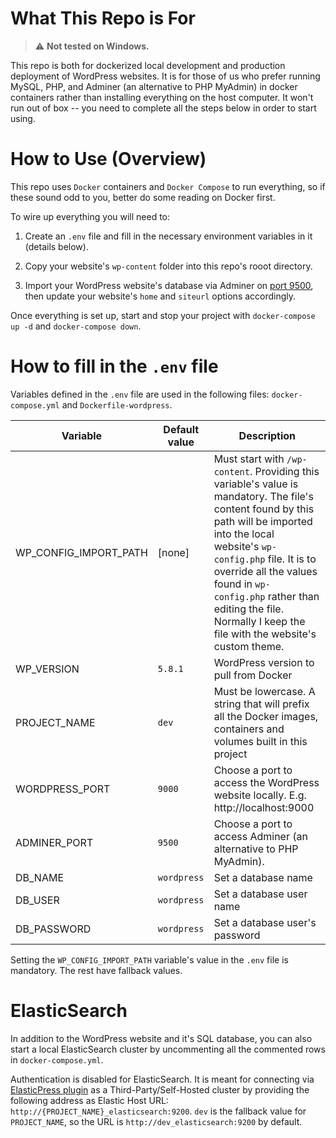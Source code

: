 # What This Repo is For

> :warning: **Not tested on Windows.**

This repo is both for dockerized local development and production deployment of WordPress websites. It is for those of us who prefer running MySQL, PHP, and Adminer (an alternative to PHP MyAdmin) in docker containers rather than installing everything on the host computer. It won't run out of box -- you need to complete all the steps below in order to start using.


# How to Use (Overview)

This repo uses `Docker` containers and `Docker Compose` to run everything, so if these sound odd to you, better do some reading on Docker first.

To wire up everything you will need to:

1. Create an `.env` file and fill in the necessary environment variables in it (details below).

1. Copy your website's `wp-content` folder into this repo's rooot directory.

1. Import your WordPress website's database via Adminer on [port 9500](http://localhost:9500), then update your website's `home` and `siteurl` options accordingly.

Once everything is set up, start and stop your project with `docker-compose up -d` and `docker-compose down`.


# How to fill in the `.env` file

Variables defined in the `.env` file are used in the following files: `docker-compose.yml` and `Dockerfile-wordpress`.

Variable              | Default value | Description
----------------------|---------------|------------
WP_CONFIG_IMPORT_PATH | [none]        | Must start with `/wp-content`. Providing this variable's value is mandatory. The file's content found by this path will be imported into the local website's `wp-config.php` file. It is to override all the values found in `wp-config.php` rather than editing the file. Normally I keep the file with the website's custom theme.
WP_VERSION            | `5.8.1`       | WordPress version to pull from Docker
PROJECT_NAME          | `dev`         | Must be lowercase. A string that will prefix all the Docker images, containers and volumes built in this project
WORDPRESS_PORT        | `9000`        | Choose a port to access the WordPress website locally. E.g. http://localhost:9000
ADMINER_PORT          | `9500`        | Choose a port to access Adminer (an alternative to PHP MyAdmin).
DB_NAME               | `wordpress`   | Set a database name
DB_USER               | `wordpress`   | Set a database user name
DB_PASSWORD           | `wordpress`   | Set a database user's password

Setting the `WP_CONFIG_IMPORT_PATH` variable's value in the `.env` file is mandatory. The rest have fallback values.


# ElasticSearch

In addition to the WordPress website and it's SQL database, you can also start a local ElasticSearch cluster by uncommenting all the commented rows in `docker-compose.yml`.

Authentication is disabled for ElasticSearch. It is meant for connecting via [ElasticPress plugin](https://wordpress.org/plugins/elasticpress/) as a Third-Party/Self-Hosted cluster by providing the following address as Elastic Host URL: `http://{PROJECT_NAME}_elasticsearch:9200`. `dev` is the fallback value for `PROJECT_NAME`, so the URL is `http://dev_elasticsearch:9200` by default.

